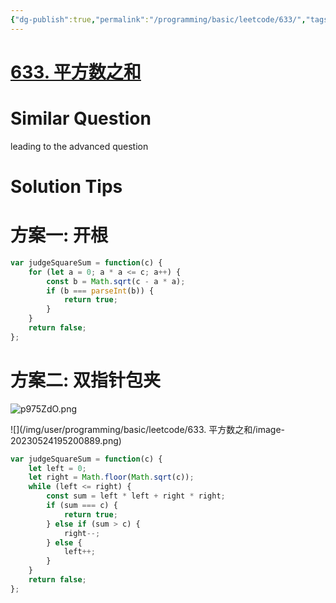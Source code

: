 ```yaml
---
{"dg-publish":true,"permalink":"/programming/basic/leetcode/633/","tags":["leetcode/math/squre","leetcode/double-pointer/collision-pointer"]}
---
```



# [633. 平方数之和](https://leetcode.cn/problems/sum-of-square-numbers/)

# Similar Question

leading to the advanced question

# Solution Tips

# 方案一: 开根

```js
var judgeSquareSum = function(c) {
    for (let a = 0; a * a <= c; a++) {
        const b = Math.sqrt(c - a * a);
        if (b === parseInt(b)) {
            return true;
        }
    }
    return false;
};
```

# 方案二: 双指针包夹

![p975ZdO.png](https://s1.ax1x.com/2023/05/24/p975ZdO.png)

![](/img/user/programming/basic/leetcode/633. 平方数之和/image-20230524195200889.png)

```js
var judgeSquareSum = function(c) {
    let left = 0;
    let right = Math.floor(Math.sqrt(c));
    while (left <= right) {
        const sum = left * left + right * right;
        if (sum === c) {
            return true;
        } else if (sum > c) {
            right--;
        } else {
            left++;
        }
    }
    return false;
};
```

